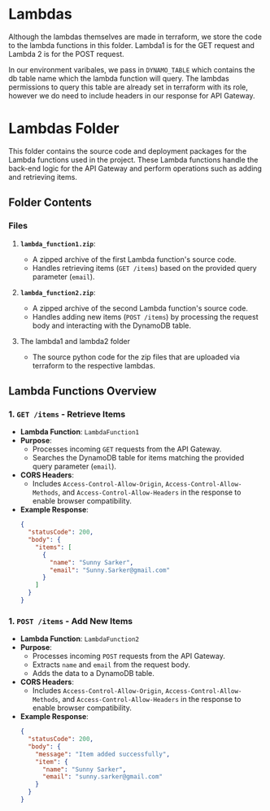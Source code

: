 # Lambdas

Although the lambdas themselves are made in terraform, we store the code to the lambda functions in this folder. Lambda1 is for the GET request and Lambda 2 is for the POST request. 

In our environment varibales, we pass in `DYNAMO_TABLE` which contains the db table name which the lambda function will query. The lambdas permissions to query this table are already set in terraform with its role, however we do need to include headers in our response for API Gateway. 

# Lambdas Folder

This folder contains the source code and deployment packages for the Lambda functions used in the project. These Lambda functions handle the back-end logic for the API Gateway and perform operations such as adding and retrieving items.


## Folder Contents

### Files
1. **`lambda_function1.zip`**:
   - A zipped archive of the first Lambda function's source code.
   - Handles retrieving items (`GET /items`) based on the provided query parameter (`email`).

2. **`lambda_function2.zip`**:
   - A zipped archive of the second Lambda function's source code.
   - Handles adding new items (`POST /items`) by processing the request body and interacting with the DynamoDB table.

3. The lambda1 and lambda2 folder
    - The source python code for the zip files that are uploaded via terraform to the respective lambdas. 


## Lambda Functions Overview

### 1. `GET /items` - Retrieve Items
- **Lambda Function**: `LambdaFunction1`
- **Purpose**:
  - Processes incoming `GET` requests from the API Gateway.
  - Searches the DynamoDB table for items matching the provided query parameter (`email`).
- **CORS Headers**:
  - Includes `Access-Control-Allow-Origin`, `Access-Control-Allow-Methods`, and `Access-Control-Allow-Headers` in the response to enable browser compatibility.
- **Example Response**:
  ```json
  {
    "statusCode": 200,
    "body": {
      "items": [
        {
          "name": "Sunny Sarker",
          "email": "Sunny.Sarker@gmail.com"
        }
      ]
    }
  }

### 1. `POST /items` - Add New Items

- **Lambda Function**: `LambdaFunction2`
- **Purpose**:
  - Processes incoming `POST` requests from the API Gateway.
  - Extracts `name` and `email` from the request body.
  - Adds the data to a DynamoDB table.
- **CORS Headers**:
  - Includes `Access-Control-Allow-Origin`, `Access-Control-Allow-Methods`, and `Access-Control-Allow-Headers` in the response to enable browser compatibility.
- **Example Response**:
  ```json
  {
    "statusCode": 200,
    "body": {
      "message": "Item added successfully",
      "item": {
        "name": "Sunny Sarker",
        "email": "sunny.sarker@gmail.com"
      }
    }
  }
